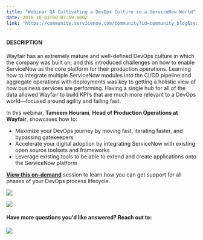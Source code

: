 ```yaml
---
title: "Webinar QA Cultivating a DevOps Culture in a ServiceNow World"
date: 2018-10-03T00:07:59.000Z
link: "https://community.servicenow.com/community?id=community_blog&sys_id=d69313dfdb302f008e7c2926ca961913"
---
```

<h4><strong>DESCRIPTION</strong></h4>
<p><span style="font-style: inherit !important; font-weight: inherit !important;">Wayfair has an extremely mature and well-defined DevOps culture in which the company was built on; and this introduced challenges on how to enable ServiceNow as the core platform for their production operations.</span> <span style="font-style: inherit !important; font-weight: inherit !important;">Learning how to integrate multiple ServiceNow modules into the CI/CD pipeline and aggregate operations with deployments was key to getting a holistic view of how business services are performing. Having a single hub for all of the data allowed Wayfair to build KPI’s that are much more relevant to a DevOps world—focused around agility and failing fast.</span></p>
<p>In this webinar, <strong>Tameem Hourani</strong>, <strong><span style="font-style: inherit !important; font-weight: inherit !important;">Head of Production Operations at Wayfair</span></strong>, showcases how to:</p>
<ul><li>Maximize your DevOps journey by moving fast, iterating faster, and bypassing gatekeepers</li><li>Accelerate your digital adoption by integrating ServiceNow with existing open source toolsets and frameworks</li><li>Leverage existing tools to be able to extend and create applications onto the ServiceNow platform</li></ul>
<p><strong><a title="Webinar: Cultivating a DevOps Culture in a ServiceNow World" href="https://gateway.on24.com/wcc/gateway/servicenow/1237365/1829010/cultivating-a-devops-culture-in-a-servicenow-world" target="_blank" rel="nofollow">View this on-demand</a></strong> session to learn how you can get support for all phases of your DevOps process lifecycle.</p>
<p><img src="63729797db302f008e7c2926ca9619ab.iix" /></p>
<p><img src="89929b97db302f008e7c2926ca961904.iix" /></p>
<h4><strong>Have more questions you&#39;d like answered? Reach out to:</strong></h4>
<p><img style="max-width: 100%; max-height: 480px;" src="05449317db702f008e7c2926ca961982.iix" /></p>